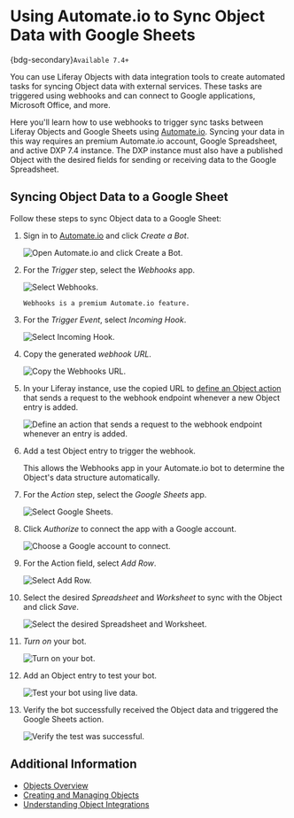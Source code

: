 # Using Automate.io to Sync Object Data with Google Sheets

{bdg-secondary}`Available 7.4+`

You can use Liferay Objects with data integration tools to create automated tasks for syncing Object data with external services. These tasks are triggered using webhooks and can connect to Google applications, Microsoft Office, and more.

Here you'll learn how to use webhooks to trigger sync tasks between Liferay Objects and Google Sheets using [Automate.io](https://automate.io/). Syncing your data in this way requires an premium Automate.io account, Google Spreadsheet, and active DXP 7.4 instance. The DXP instance must also have a published Object with the desired fields for sending or receiving data to the Google Spreadsheet.

## Syncing Object Data to a Google Sheet

Follow these steps to sync Object data to a Google Sheet:

1. Sign in to [Automate.io](https://automate.io/) and click *Create a Bot*.

   ![Open Automate.io and click Create a Bot.](./using-automate-io-to-sync-object-data-with-google-sheets/images/01.png)

1. For the *Trigger* step, select the *Webhooks* app.

   ![Select Webhooks.](./using-automate-io-to-sync-object-data-with-google-sheets/images/02.png)

   ```{note}
   Webhooks is a premium Automate.io feature.
   ```

1. For the *Trigger Event*, select *Incoming Hook*.

   ![Select Incoming Hook.](./using-automate-io-to-sync-object-data-with-google-sheets/images/03.png)

1. Copy the generated *webhook URL*.

   ![Copy the Webhooks URL.](./using-automate-io-to-sync-object-data-with-google-sheets/images/04.png)

1. In your Liferay instance, use the copied URL to [define an Object action](../../creating-and-managing-objects/defining-object-actions.md) that sends a request to the webhook endpoint whenever a new Object entry is added.

   ![Define an action that sends a request to the webhook endpoint whenever an entry is added.](./using-automate-io-to-sync-object-data-with-google-sheets/images/05.png)

1. Add a test Object entry to trigger the webhook.

   This allows the Webhooks app in your Automate.io bot to determine the Object's data structure automatically.

1. For the *Action* step, select the *Google Sheets* app.

   ![Select Google Sheets.](./using-automate-io-to-sync-object-data-with-google-sheets/images/06.png)

1. Click *Authorize* to connect the app with a Google account.

   ![Choose a Google account to connect.](./using-automate-io-to-sync-object-data-with-google-sheets/images/07.png)

1. For the Action field, select *Add Row*.

   ![Select Add Row.](./using-automate-io-to-sync-object-data-with-google-sheets/images/08.png)

1. Select the desired *Spreadsheet* and *Worksheet* to sync with the Object and click *Save*.

   ![Select the desired Spreadsheet and Worksheet.](./using-automate-io-to-sync-object-data-with-google-sheets/images/09.png)

1. *Turn on* your bot.

   ![Turn on your bot.](./using-automate-io-to-sync-object-data-with-google-sheets/images/10.png)

1. Add an Object entry to test your bot.

   ![Test your bot using live data.](./using-automate-io-to-sync-object-data-with-google-sheets/images/11.png)

1. Verify the bot successfully received the Object data and triggered the Google Sheets action.

   ![Verify the test was successful.](./using-automate-io-to-sync-object-data-with-google-sheets/images/12.png)

## Additional Information

* [Objects Overview](../../../objects.md)
* [Creating and Managing Objects](../../creating-and-managing-objects.md)
* [Understanding Object Integrations](../../understanding-object-integrations.md)
